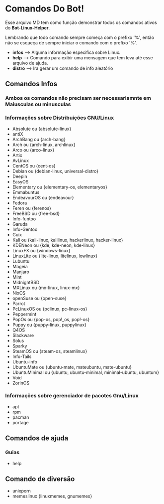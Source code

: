 # Comandos Do Bot!

Esse arquivo MD tem como função demonstrar todos os comandos ativos do **Bot-Linux-Helper**.

Lembrando que todo comando sempre começa com o prefixo '%', então não se esqueça de sempre iniciar o comando com o prefixo '%'.

 - **infos** --> Alguma informação especifica sobre Linux.
 - **help** --> Comando para exibir uma mensagem que tem leva até esse arquivo de ajuda.
 - **distro** --> Ira gerar um comando de info aleatório

## Comandos Infos 

### Ambos os comandos não precisam ser necessariamnte em Maiusculas ou minusculas

### Informações sobre Distribuições GNU/Linux
- Absolute ou {absolute-linux}
- antiX 
- ArchBang ou {arch-bang}
- Arch ou {arch-linux, archlinux}
- Arco ou {arco-linux}
- Artix
- AvLinux
- CentOS ou {cent-os}
- Debian ou {debian-linux, universal-distro}
- Deepin 
- EasyOS
- Elementary ou {elementary-os, elementaryos}
- Emmabuntus
- EndeavourOS ou {endeavour}
- Fedora
- Feren ou {ferenos}
- FreeBSD ou {free-bsd}
- Info-funtoo
- Garuda
- Info-Gentoo
- Guix
- Kali ou {kali-linux, kalilinux, hackerlinux, hacker-linux}
- KDENeon ou {kde, kde-neon, kde-linux}
- LinuxFX ou {windows-linux}
- LinuxLite ou {lite-linux, litelinux, lowlinux}
- Lubuntu
- Mageia
- Manjaro
- Mint
- MidnightBSD
- MXLinux ou {mx-linux, linux-mx}
- NixOS
- openSuse ou {open-suse}
- Parrot
- PcLinuxOS ou {pclinux, pc-linux-os}
- Peppermint 
- PopOs ou {pop-os, pop!_os, pop!-os}
- Puppy ou {puppy-linux, puppylinux}
- Q4OS
- Slackware
- Solus
- Sparky
- SteamOS ou {steam-os, steamlinux}
- Info-Tails
- Ubuntu-info 
- UbuntuMate ou {ubuntu-mate, mateubuntu, mate-ubuntu}
- UbuntuMinimal ou {ubuntu, ubuntu-minimal, minimal-ubuntu, ubuntum}
- Void
- ZorinOS

### Informações sobre gerenciador de pacotes Gnu/Linux

- apt
- rpm
- pacman
- portage

## Comandos de ajuda

### Guias

- help

## Comando de diversão

- unixporn
- memeslinux {linuxmemes, gnumemes}